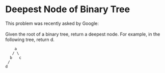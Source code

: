 # Deepest Node of Binary Tree
This problem was recently asked by Google:
<br>
<br>
Given the root of a binary tree, return a deepest node. For example, in the following tree, return d.
<br>
```
    a
   / \
  b   c
 /
d
``` 
